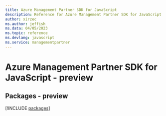 ```yaml
---
title: Azure Management Partner SDK for JavaScript
description: Reference for Azure Management Partner SDK for JavaScript
author: xirzec
ms.author: jeffish
ms.data: 04/05/2023
ms.topic: reference
ms.devlang: javascript
ms.service: managementpartner
---
```

# Azure Management Partner SDK for JavaScript - preview
## Packages - preview
[!INCLUDE [packages](management-partner-index.md)]